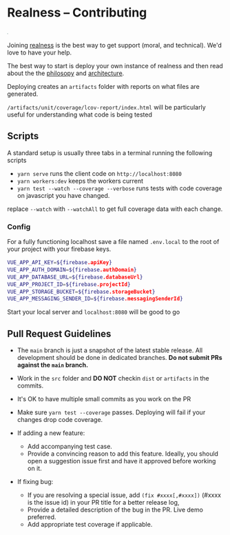 # Realness – Contributing

![Realness](/public/icons.svg)

Joining [realness](https://realness.online) is the best way to get support (moral, and technical). We'd love to have your help.

The best way to start is deploy your own instance of realness and then read about the the [philosopy](philosophy.md) and [architecture](architecture.md).

Deploying creates an `artifacts` folder with reports on what files are generated.

`/artifacts/unit/coverage/lcov-report/index.html` will be particularly useful for understanding what code is being tested

## Scripts

A standard setup is usually three tabs in a terminal running the following scripts

- `yarn serve` runs the client code on `http://localhost:8080`
- `yarn workers:dev` keeps the workers current
- `yarn test --watch --coverage --verbose` runs tests with code coverage on javascript you have changed.

replace `--watch` with `--watchAll` to get full coverage data with each change.

### Config

For a fully functioning localhost save a file named `.env.local` to the root of your project with your firebase keys.

```bash
VUE_APP_API_KEY=${firebase.apiKey}
VUE_APP_AUTH_DOMAIN=${firebase.authDomain}
VUE_APP_DATABASE_URL=${firebase.databaseUrl}
VUE_APP_PROJECT_ID=${firebase.projectId}
VUE_APP_STORAGE_BUCKET=${firebase.storageBucket}
VUE_APP_MESSAGING_SENDER_ID=${firebase.messagingSenderId}
```

Start your local server and `localhost:8080` will be good to go

## Pull Request Guidelines

- The `main` branch is just a snapshot of the latest stable release. All development should be done in dedicated branches. **Do not submit PRs against the `main` branch.**

- Work in the `src` folder and **DO NOT** checkin `dist` or `artifacts` in the commits.

- It's OK to have multiple small commits as you work on the PR

- Make sure `yarn test --coverage` passes. Deploying will fail if your changes drop code coverage.

- If adding a new feature:

  - Add accompanying test case.
  - Provide a convincing reason to add this feature. Ideally, you should open a suggestion issue first and have it approved before working on it.

- If fixing bug:
  - If you are resolving a special issue, add `(fix #xxxx[,#xxxx])` (#xxxx is the issue id) in your PR title for a better release log,
  - Provide a detailed description of the bug in the PR. Live demo preferred.
  - Add appropriate test coverage if applicable.
